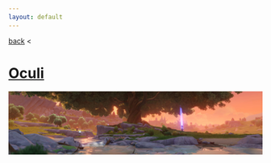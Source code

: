 ```yaml
---
layout: default
---
```


[back](../) <

# [Oculi](oculi/)
![Achievements](/assets/img/genshin-impact/oculi-banner.jpg)
